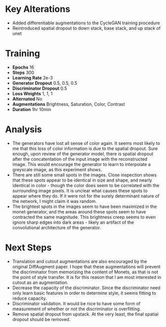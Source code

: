 Key Alterations
=========================================================================================
 - Added differentiable augmentations to the CycleGAN training procedure
 - Reintroduced spatial dropout to down stack, base stack, and up stack of unet

Training
=========================================================================================
 - **Epochs** 16
 - **Steps** 300
 - **Learning Rate** 2e-3
 - **Generator Dropout** 0.5, 0.5, 0.5
 - **Discriminator Dropout** 0.5
 - **Loss Weights** 1, 1, 1
 - **Alternated** No
 - **Augmentations** Brightness, Saturation, Color, Contrast
 - **Duration** 1hr 10min

Analysis
=========================================================================================
 - The generators have lost all sense of color again. It seems most likely to me that
   this loss of color information is due to the spatial dropout. Sure enough, upon
   review of the generator model, there is spatial dropout after the concatentation of
   the input image with the reconstructed image. This would encourage the generator to
   learn to interpolate a greyscale image, as this experiment shows.
 - There are still some small spots in the images. Close inspection shows that these
   spots appear to be identical in size and shape, and nearly identical in color - 
   though the color does seem to be correlated with the surrounding image pixels. It is
   unclear what causes these spots to appear where they do. If it were not for the surely
   determinant nature of the network, I might claim it was random.
 - The brightest spots in the images seem to have been maximized in the monet generator,
   and the areas around these spots seem to have contracted the same magnitude. This
   brightness creep seems to even ignore sharp edges into dark areas - likely an artifact
   of the convolutional architecture of the generator.

Next Steps
=========================================================================================
 - Translation and cutout augmentations are also encouraged by the original DiffAugment
   paper. I hope that these augmentations will prevent the discriminator from 
   memorizing the content of Monets, as that is not the point of style transfer. It is
   for this reason that I am most interested in cutout as an augmentation.
 - Decrease the capacity of the discriminator. Since the discriminator need only learn
   basic features in order to determine style, it seems fitting to reduce capacity. 
 - Discriminator validation. It would be nice to have some form of measurement of 
   whether or not the discriminator is overfitting.
 - Remove spatial dropout from upstack. At the very least, the final spatial dropout
   should be removed.